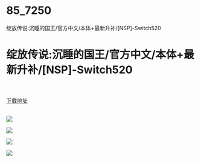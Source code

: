 # 85_7250
绽放传说:沉睡的国王/官方中文/本体+最新升补/[NSP]-Switch520
# 绽放传说:沉睡的国王/官方中文/本体+最新升补/[NSP]-Switch520
 <br/></br>
[下载地址](https://www.switch520.cc/article/7250 "下载地址")
<br/></br>

<p><span><strong><img src="https://www.switch520.cc/muke_img/upload_art_editor_20201108-1_f91650452da68e8f8b646dbd81e476db.jpg"></strong></span></p>
<p><span><strong><img src="https://www.switch520.cc/muke_img/upload_art_editor_20201108-1_56f58065bc1ff6a9d5c5b2347c5add5b.jpg"></strong></span></p>
<p><span><strong><img src="https://www.switch520.cc/muke_img/upload_art_editor_20201108-1_47863c0df7fd698d86a0be3f4a71eb90.jpg"></strong></span></p>
<p><span><strong><img src="https://www.switch520.cc/muke_img/upload_art_editor_20201108-1_b5c9057e1d1543029cb259abf496b45c.jpg"></strong></span></p>
<p></p>
